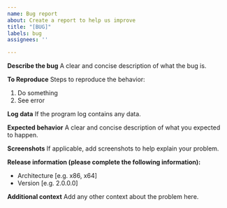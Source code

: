 ```yaml
---
name: Bug report
about: Create a report to help us improve
title: "[BUG]"
labels: bug
assignees: ''

---
```


**Describe the bug**
A clear and concise description of what the bug is.

**To Reproduce**
Steps to reproduce the behavior:
1. Do something
2. See error

**Log data**
If the program log contains any data.

**Expected behavior**
A clear and concise description of what you expected to happen.

**Screenshots**
If applicable, add screenshots to help explain your problem.

**Release information (please complete the following information):**
 - Architecture [e.g. x86, x64]
 - Version [e.g. 2.0.0.0]

**Additional context**
Add any other context about the problem here.
